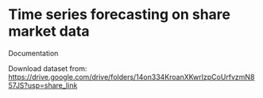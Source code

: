 # Time series forecasting on share market data

Documentation

Download dataset from: https://drive.google.com/drive/folders/14on334KroanXKwrIzpCoUrfvzmN857JS?usp=share_link
